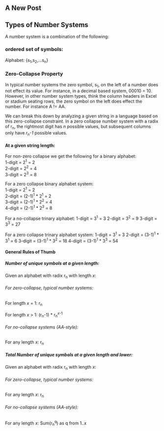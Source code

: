 ## A New Post

## Types of Number Systems

A number system is a combination of the following:

### ordered set of symbols:

Alphabet: {s<sub>1</sub>,s<sub>2</sub>,...s<sub>n</sub>}

### Zero-Collapse Property

In typical number systems the zero symbol, s<sub>1</sub>, on the left of a number does not effect its value. For instance, in a decimal based system, 00010 = 10. However, in other number system types, think the column headers in Excel or stadium seating rows, the zero symbol on the left does effect the number. For instance A != AA.

We can break this down by analyzing a given string in a language based on this zero-collapse constraint. In a zero collapse number system with a radix of r<sub>n</sub>, the rightmost digit has _n_ possible values, but subsequent columns only have _r<sub>n</sub>-1_ possible values.

#### At a given string length:

For non-zero collapse we get the following for a binary alphabet:  
1-digit = 2<sup>1</sup> = 2  
2-digit = 2<sup>2</sup> = 4  
3-digit = 2<sup>3</sup> = 8

For a zero collapse binary alphabet system:  
1-digit = 2<sup>1</sup> = 2  
2-digit = (2-1)<sup>1</sup> * 2<sup>1</sup> = 2  
3-digit = (2-1)<sup>1</sup> * 2<sup>2</sup> = 4  
4-digit = (2-1)<sup>1</sup> * 2<sup>3</sup> = 8  

For a no-collapse trinary alphabet:
1-digit = 3<sup>1</sup> = 3
2-digit = 3<sup>2</sup> = 9
3-digit = 3<sup>3</sup> = 27

For a zero collapse trinary alphabet system:
1-digit = 3<sup>1</sup> = 3
2-digit = (3-1)<sup>1</sup> * 3<sup>1</sup> = 6
3-digit = (3-1)<sup>1</sup> * 3<sup>2</sup> = 18
4-digit = (3-1)<sup>1</sup> * 3<sup>3</sup> = 54

#### General Rules of Thumb

##### Number of unique symbols at a given length:
Given an alphabet with radix r<sub>n</sub> with length _x_:

###### For zero-collapse, typical number systems: 

For length _x_ = 1: r<sub>n</sub>

For length _x_ > 1: (r<sub>n</sub>-1) * r<sub>n</sub><sup>_x_-1</sup>

###### For no-collapse systems (AA-style):

For any length _x_: r<sub>n</sub>


##### Total Number of unique symbols at a given length and lower:
Given an alphabet with radix r<sub>n</sub> with length _x_:

###### For zero-collapse, typical number systems: 

For any length _x_: r<sub>n</sub>

###### For no-collapse systems (AA-style):

For any length _x_: Sum(r<sub>n</sub><sup>q</sup>) as q from 1..x

### 




